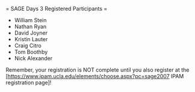 = SAGE Days 3 Registered Participants =
 * William Stein
 * Nathan Ryan
 * David Joyner
 * Kristin Lauter
 * Craig Citro
 * Tom Boothby
 * Nick Alexander

Remember, your registration is NOT complete until you also register at the 
[https://www.ipam.ucla.edu/elements/choose.aspx?pc=sage2007 IPAM registration page]!
